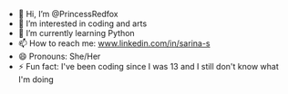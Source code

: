 - 👋 Hi, I’m @PrincessRedfox
- 👀 I’m interested in coding and arts
- 🌱 I’m currently learning Python 
- 📫 How to reach me: www.linkedin.com/in/sarina-s
- 😄 Pronouns: She/Her
- ⚡ Fun fact: I've been coding since I was 13 and I still don't know what I'm doing

<!---
PrincessRedfox/PrincessRedfox is a ✨ special ✨ repository because its `README.md` (this file) appears on your GitHub profile.
You can click the Preview link to take a look at your changes.
--->
